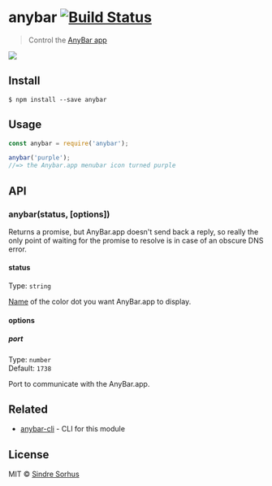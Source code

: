# anybar [![Build Status](https://travis-ci.org/sindresorhus/anybar.svg?branch=master)](https://travis-ci.org/sindresorhus/anybar)

> Control the [AnyBar app](https://github.com/tonsky/AnyBar)

[![](https://cloud.githubusercontent.com/assets/170270/24325650/cdde4f9e-11cf-11e7-8e1d-5dee07e3c77d.png)](https://github.com/tonsky/AnyBar)


## Install

```
$ npm install --save anybar
```


## Usage

```js
const anybar = require('anybar');

anybar('purple');
//=> the Anybar.app menubar icon turned purple
```


## API

### anybar(status, [options])

Returns a promise, but AnyBar.app doesn't send back a reply, so really the only point of waiting for the promise to resolve is in case of an obscure DNS error.

#### status

Type: `string`

[Name](https://github.com/tonsky/AnyBar#usage) of the color dot you want AnyBar.app to display.

#### options

##### port

Type: `number`<br>
Default: `1738`

Port to communicate with the AnyBar.app.


## Related

- [anybar-cli](https://github.com/sindresorhus/anybar-cli) - CLI for this module


## License

MIT © [Sindre Sorhus](https://sindresorhus.com)
